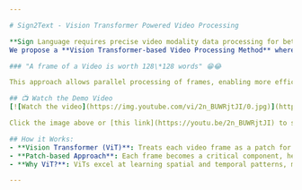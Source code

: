 ```yaml
---

# Sign2Text - Vision Transformer Powered Video Processing

**Sign Language requires precise video modality data processing for better accuracy.**  
We propose a **Vision Transformer-based Video Processing Method** where **each frame of a video is treated as a patch** of a larger image, akin to the idea:

### "A frame of a Video is worth 128\*128 words" 😁😂

This approach allows parallel processing of frames, enabling more efficient and accurate sign language recognition. 🚀

## 📺 Watch the Demo Video
[![Watch the video](https://img.youtube.com/vi/2n_BUWRjtJI/0.jpg)](https://youtu.be/2n_BUWRjtJI)

Click the image above or [this link](https://youtu.be/2n_BUWRjtJI) to see the video in action!

## How it Works:
- **Vision Transformer (ViT)**: Treats each video frame as a patch for parallel processing.
- **Patch-based Approach**: Each frame becomes a critical component, helping the model understand sign language gestures in depth.
- **Why ViT?**: ViTs excel at learning spatial and temporal patterns, making them ideal for sign language processing.

---
```

